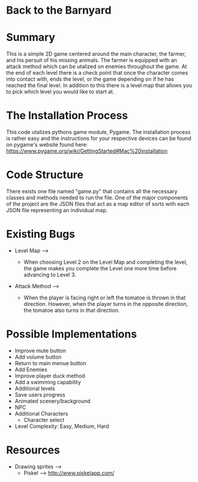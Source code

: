 # Back to the Barnyard 

# Summary

This is a simple 2D game centered around the main character, the farmer, and his persuit of his missing animals. The farmer is equipped with an attack method which can be utalized on enemies throughout the game. At the end of each level there is a check point that once  the character comes into contact with, ends the level, or the game depending on if he has reached the final level. In addition to this there is a  level map that allows you to pick which level you would like to start at. 

# The Installation Process

This code utalizes pythons game module, Pygame. The installation process is rather easy and the instructions for your respective devices can be found on pygame's website found here: https://www.pygame.org/wiki/GettingStarted#Mac%20installation 


# Code Structure

There exists one file named "game.py" that contains all the necessary classes and methods needed to run the file. One of the major components of the project are the JSON files that act as a map editor of sorts with each JSON file representing an individual map.

# Existing Bugs

- Level Map --> 
    - When choosing Level 2 on the Level Map and completing the level, the game makes you complete the Level one more time before advancing to Level 3.

- Attack Method --> 
    - When the player is facing right or left the tomatoe is thrown in that direction. However, when the player turns in the opposite direction, the tomatoe also turns in that direction.

# Possible Implementations 

- Improve mute button
- Add volume button
- Return to main menue button
- Add Enemies
- Improve player duck method
- Add a swimming capability
- Additional levels 
- Save users progress
- Animated scenery/background
- NPC
- Additional Characters
    - Character select
- Level Complexity: Easy, Medium, Hard

# Resources

- Drawing sprites --> 
    - Piskel --> http://www.piskelapp.com/ 